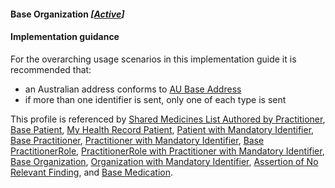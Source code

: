 #### Base Organization *[[Active](http://hl7.org/fhir/stu3/valueset-publication-status.html)]*

#### Implementation guidance

For the overarching usage scenarios in this implementation guide it is recommended that:

* an Australian address conforms to [AU Base Address](https://hl7.org.au/fhir/base/aubase1.1/StructureDefinition-au-address.html)
* if more than one identifier is sent, only one of each type is sent

This profile is referenced by [Shared Medicines List Authored by Practitioner](StructureDefinition-composition-sml-prac-1.html),
[Base Patient](StructureDefinition-patient-dh-base-1.html), [My Health Record Patient](StructureDefinition-patient-mhr-1.html), [Patient with Mandatory Identifier](StructureDefinition-patient-ident-1.html),
[Base Practitioner](StructureDefinition-practitioner-dh-base-1.html), [Practitioner with Mandatory Identifier](StructureDefinition-practitioner-ident-1.html),
[Base PractitionerRole](StructureDefinition-practitionerrole-dh-base-1.html), [PractitionerRole with Practitioner with Mandatory Identifier](StructureDefinition-practitionerrole-withpractitionerident-1.html),
[Base Organization](StructureDefinition-organization-dh-base-1.html), [Organization with Mandatory Identifier](StructureDefinition-organization-ident-1.html),
[Assertion of No Relevant Finding](StructureDefinition-observation-norelevantfinding-1.html), 
and [Base Medication](StructureDefinition-medication-dh-base-1.html). 
